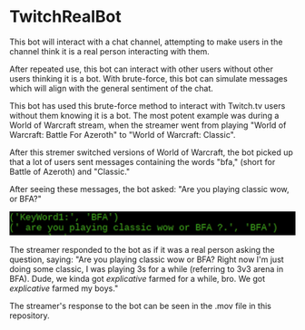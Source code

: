 # TwitchRealBot
This bot will interact with a chat channel, attempting to make users in the channel think it is a real person interacting with them.

After repeated use, this bot can interact with other users without other users thinking it is a bot. With brute-force, this bot can simulate messages which will align with the general sentiment of the chat.

This bot has used this brute-force method to interact with Twitch.tv users without them knowing it is a bot. The most potent example was during a World of Warcraft stream, when the streamer went from playing "World of Warcraft: Battle For Azeroth" to "World of Warcraft: Classic".

After this stremer switched versions of World of Warcraft, the bot picked up that a lot of users sent messages containing the words "bfa," (short for Battle of Azeroth) and "Classic."

After seeing these messages, the bot asked: "Are you playing classic wow, or BFA?"

![Image](https://github.com/ndrew95/TwitchRealBot/blob/master/botMessage.png)

The streamer responded to the bot as if it was a real person asking the question, saying: "Are you playing classic wow or BFA? Right now I'm just doing some classic, I was playing 3s for a while (referring to 3v3 arena in BFA). Dude, we kinda got *explicative* farmed for a while, bro. We got *explicative* farmed my boys."

The streamer's response to the bot can be seen in the .mov file in this repository.



